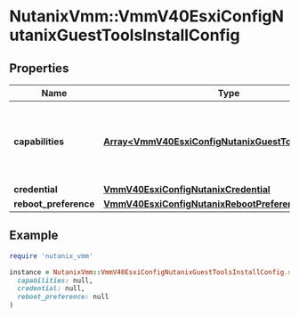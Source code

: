 # NutanixVmm::VmmV40EsxiConfigNutanixGuestToolsInstallConfig

## Properties

| Name | Type | Description | Notes |
| ---- | ---- | ----------- | ----- |
| **capabilities** | [**Array&lt;VmmV40EsxiConfigNutanixGuestToolsCapability&gt;**](VmmV40EsxiConfigNutanixGuestToolsCapability.md) | The list of the application names that are enabled on the guest VM. | [optional] |
| **credential** | [**VmmV40EsxiConfigNutanixCredential**](VmmV40EsxiConfigNutanixCredential.md) |  |  |
| **reboot_preference** | [**VmmV40EsxiConfigNutanixRebootPreference**](VmmV40EsxiConfigNutanixRebootPreference.md) |  | [optional] |

## Example

```ruby
require 'nutanix_vmm'

instance = NutanixVmm::VmmV40EsxiConfigNutanixGuestToolsInstallConfig.new(
  capabilities: null,
  credential: null,
  reboot_preference: null
)
```


